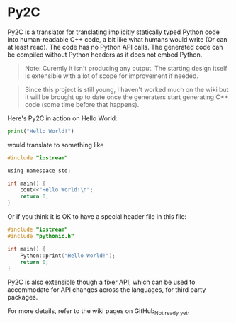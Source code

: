 ﻿Py2C
====
Py2C is a translator for translating implicitly statically typed Python code 
into human-readable C++ code, a bit like what humans would write (Or can at 
least read). The code has no Python API calls. The generated code can be 
compiled without Python headers as it does not embed Python.

> Note: Curently it isn't producing any output. The starting design itself is 
  extensible with a lot of scope for improvement if needed.<br>

> Since this project is still young, I haven't worked much on the wiki but it
  will be brought up to date once the generaters start generating C++ code
  (some time before that happens).

Here's Py2C in action on Hello World:

```python
print("Hello World!")
```

would translate to something like

```c
#include "iostream"

using namespace std;

int main() {
    cout<<"Hello World!\n";
    return 0;
}
```

Or if you think it is OK to have a special header file in this file:

```c
#include "iostream"
#include "pythonic.h"

int main() {
    Python::print("Hello World!");
    return 0;
}
```

Py2C is also extensible though a fixer API, which can be used to accommodate for
API changes across the languages, for third party packages.

For more details, refer to the wiki pages on GitHub<sub>Not ready yet</sub>.

